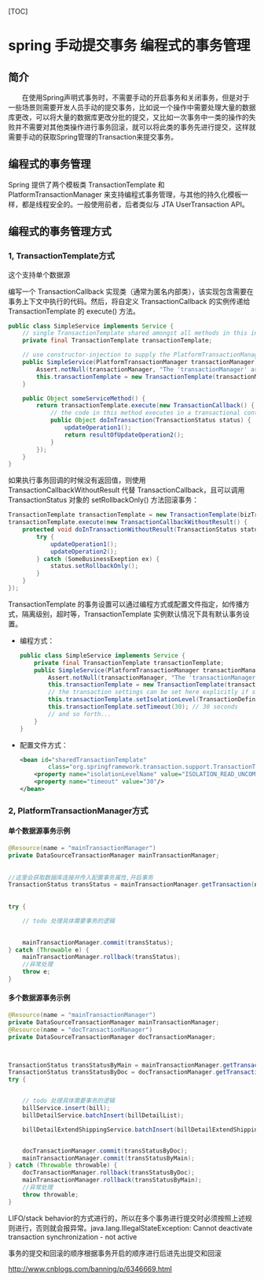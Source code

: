 [TOC]



# spring 手动提交事务 编程式的事务管理

## 简介

　　在使用Spring声明式事务时，不需要手动的开启事务和关闭事务，但是对于一些场景则需要开发人员手动的提交事务，比如说一个操作中需要处理大量的数据库更改，可以将大量的数据库更改分批的提交，又比如一次事务中一类的操作的失败并不需要对其他类操作进行事务回滚，就可以将此类的事务先进行提交，这样就需要手动的获取Spring管理的Transaction来提交事务。

## 编程式的事务管理

Spring 提供了两个模板类 TransactionTemplate 和 PlatformTransactionManager 来支持编程式事务管理，与其他的持久化模板一样，都是线程安全的。一般使用前者，后者类似与 JTA UserTransaction API。

## 编程式的事务管理方式

### 1, TransactionTemplate方式

这个支持单个数据源

编写一个 TransactionCallback 实现类（通常为匿名内部类），该实现包含需要在事务上下文中执行的代码。然后，将自定义 TransactionCallback 的实例传递给 TransactionTemplate 的 execute() 方法。

```java
public class SimpleService implements Service {
    // single TransactionTemplate shared amongst all methods in this instance
    private final TransactionTemplate transactionTemplate;

    // use constructor-injection to supply the PlatformTransactionManager
    public SimpleService(PlatformTransactionManager transactionManager) {
        Assert.notNull(transactionManager, "The 'transactionManager' argument must not be null.");
        this.transactionTemplate = new TransactionTemplate(transactionManager);
    }

    public Object someServiceMethod() {
        return transactionTemplate.execute(new TransactionCallback() {
            // the code in this method executes in a transactional context
            public Object doInTransaction(TransactionStatus status) {
                updateOperation1();
                return resultOfUpdateOperation2();
            }
        });
    }
}
```

如果执行事务回调的时候没有返回值，则使用 TransactionCallbackWithoutResult 代替 TransactionCallback，且可以调用 TransactionStatus 对象的 setRollbackOnly() 方法回滚事务：

```java
TransactionTemplate transactionTemplate = new TransactionTemplate(bizTransactionManager);
transactionTemplate.execute(new TransactionCallbackWithoutResult() {
    protected void doInTransactionWithoutResult(TransactionStatus status) {
        try {
            updateOperation1();
            updateOperation2();
        } catch (SomeBusinessExeption ex) {
            status.setRollbackOnly();
        }
    }
});
```

TransactionTemplate 的事务设置可以通过编程方式或配置文件指定，如传播方式，隔离级别，超时等，TransactionTemplate 实例默认情况下具有默认事务设置。

- 编程方式：

  ```java
  public class SimpleService implements Service {
      private final TransactionTemplate transactionTemplate;
      public SimpleService(PlatformTransactionManager transactionManager) {
          Assert.notNull(transactionManager, "The 'transactionManager' argument must not be null.");
          this.transactionTemplate = new TransactionTemplate(transactionManager);
          // the transaction settings can be set here explicitly if so desired
          this.transactionTemplate.setIsolationLevel(TransactionDefinition.ISOLATION_READ_UNCOMMITTED);
          this.transactionTemplate.setTimeout(30); // 30 seconds
          // and so forth...
      }
  }
  ```

- 配置文件方式：

  ```xml
  <bean id="sharedTransactionTemplate"
          class="org.springframework.transaction.support.TransactionTemplate">
      <property name="isolationLevelName" value="ISOLATION_READ_UNCOMMITTED"/>
      <property name="timeout" value="30"/>
  </bean>
  ```

  

### 2, PlatformTransactionManager方式

#### 单个数据源事务示例

```java
@Resource(name = "mainTransactionManager")
private DataSourceTransactionManager mainTransactionManager;
    
 
//这里会获取数据库连接并传入配置事务属性,开启事务
TransactionStatus transStatus = mainTransactionManager.getTransaction(new DefaultTransactionDefinition());
 
        
try {

    // todo 处理具体需要事务的逻辑

    
    mainTransactionManager.commit(transStatus);
} catch (Throwable e) {
    mainTransactionManager.rollback(transStatus);
    //异常处理
    throw e;
} 
```

#### 多个数据源事务示例

```java
@Resource(name = "mainTransactionManager")
private DataSourceTransactionManager mainTransactionManager;
@Resource(name = "docTransactionManager")
private DataSourceTransactionManager docTransactionManager;



TransactionStatus transStatusByMain = mainTransactionManager.getTransaction(new DefaultTransactionDefinition());
TransactionStatus transStatusByDoc = docTransactionManager.getTransaction(new DefaultTransactionDefinition());
try {


    // todo 处理具体需要事务的逻辑
    billService.insert(bill);
    billDetailService.batchInsert(billDetailList);

    billDetailExtendShippingService.batchInsert(billDetailExtendShippingList);


    docTransactionManager.commit(transStatusByDoc);
    mainTransactionManager.commit(transStatusByMain);
} catch (Throwable throwable) {
    docTransactionManager.rollback(transStatusByDoc);
    mainTransactionManager.rollback(transStatusByMain);
    //异常处理
    throw throwable;
}
```

LIFO/stack behavior的方式进行的，所以在多个事务进行提交时必须按照上述规则进行，否则就会报异常。java.lang.IllegalStateException: Cannot deactivate transaction synchronization - not active



事务的提交和回滚的顺序根据事务开启的顺序进行后进先出提交和回滚





http://www.cnblogs.com/banning/p/6346669.html